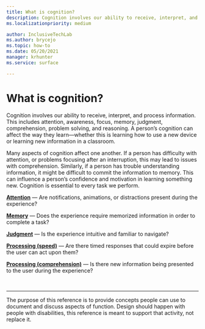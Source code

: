 ```yaml
---
title: What is cognition?
description: Cognition involves our ability to receive, interpret, and process information.
ms.localizationpriority: medium

author: InclusiveTechLab
ms.author: brycejo 
ms.topic: how-to
ms.date: 05/20/2021
manager: krhunter
ms.service: surface

---
```


# What is cognition?

Cognition involves our ability to receive, interpret, and process information. This includes attention, awareness, focus, memory, judgment, comprehension, problem solving, and reasoning. A person’s cognition can affect the way they learn—whether this is learning how to use a new device or learning new information in a classroom.

Many aspects of cognition affect one another. If a person has difficulty with attention, or problems focusing after an interruption, this may lead to issues with comprehension. Similarly, if a person has trouble understanding information, it might be difficult to commit the information to memory. This can influence a person’s confidence and motivation in learning something new. Cognition is essential to every task we perform.

**[Attention](cognition-attention.md)** &mdash; Are notifications, animations, or distractions present during the experience?

**[Memory](cognition-memory.md)** &mdash; Does the experience require memorized information in order to complete a task?

**[Judgment](cognition-judgment.md)** &mdash; Is the experience intuitive and familiar to navigate?

**[Processing (speed)](cognition-processing-speed.md)** &mdash; Are there timed responses that could expire before the user can act upon them?

**[Processing (comprehension)](cognition-processing-comprehension.md)** &mdash; Is there new information being presented to the user during the experience?


&nbsp;

[comment]: # (Footer statement)
___
The purpose of this reference is to provide concepts people can use to document and discuss aspects of function. Design should happen with people with disabilities, this reference is meant to support that activity, not replace it. 
